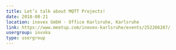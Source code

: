 ```yaml
---
title: Let’s talk about MQTT Projects! 
date: 2018-08-21
location: inovex GmbH - Office Karlsruhe, Karlsruhe
link: https://www.meetup.com/inovex-karlsruhe/events/252266287/
usergroup: invxka
type: usergroup
---
```

